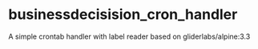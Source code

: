 # businessdecisision_cron_handler
A simple crontab handler with label reader based on gliderlabs/alpine:3.3
